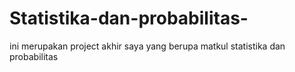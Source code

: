 # Statistika-dan-probabilitas-
ini merupakan project akhir saya yang berupa matkul statistika dan probabilitas 
